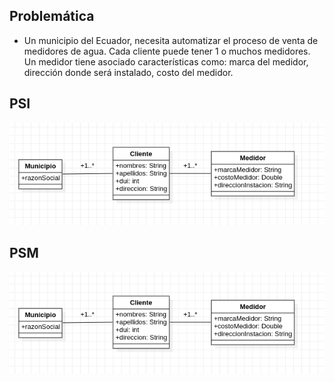 ## Problemática

* Un municipio del Ecuador, necesita automatizar el proceso de venta de medidores de agua. Cada cliente puede tener 1 o muchos medidores. Un medidor tiene asociado características como: marca del medidor, dirección donde será instalado, costo del medidor.

## PSI
![alt text](https://raw.githubusercontent.com/DesarrolloDirigidoPorModelos/taller01-grupo-sala7/main/problematica3/diagrama-dominio.png)

## PSM
![alt text](https://raw.githubusercontent.com/DesarrolloDirigidoPorModelos/taller01-grupo-sala7/main/problematica3/diagrama-dominio.png)

